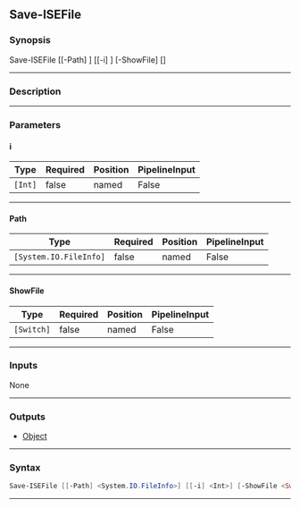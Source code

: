 Save-ISEFile
------------
### Synopsis
Save-ISEFile [[-Path] <FileInfo>] [[-i] <int>] [-ShowFile] [<CommonParameters>]

---
### Description



---
### Parameters
#### **i**





|Type   |Required|Position|PipelineInput|
|-------|--------|--------|-------------|
|`[Int]`|false   |named   |False        |



---
#### **Path**





|Type                  |Required|Position|PipelineInput|
|----------------------|--------|--------|-------------|
|`[System.IO.FileInfo]`|false   |named   |False        |



---
#### **ShowFile**





|Type      |Required|Position|PipelineInput|
|----------|--------|--------|-------------|
|`[Switch]`|false   |named   |False        |



---
### Inputs
None

---
### Outputs
* [Object](https://learn.microsoft.com/en-us/dotnet/api/System.Object)




---
### Syntax
```PowerShell
Save-ISEFile [[-Path] <System.IO.FileInfo>] [[-i] <Int>] [-ShowFile <Switch>] [<CommonParameters>]
```
---
